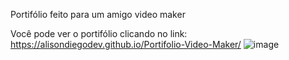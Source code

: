 Portifólio feito para um amigo video maker

Você pode ver o portifólio clicando no link:
https://alisondiegodev.github.io/Portifolio-Video-Maker/
![image](https://user-images.githubusercontent.com/110138219/213924963-5c7d8952-b061-4698-ae22-109b0023afcc.jpg)
